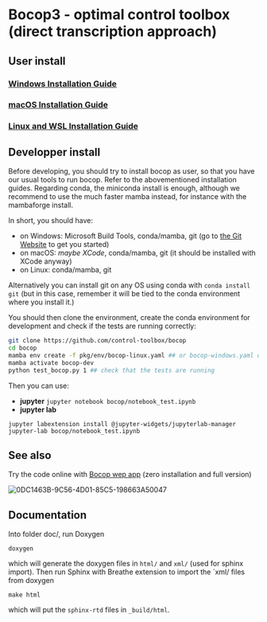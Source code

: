 # Bocop3 - optimal control toolbox (direct transcription approach)

[gh-ci-img]: https://github.com/control-toolbox/bocop.jl/actions/workflows/ci_linux.yml/badge.svg?branch=main
[gh-ci-url]: https://github.com/control-toolbox/bocop.jl/actions/workflows/ci_linux.yml?query=branch%3Amain
 
## User install

### [Windows Installation Guide](./bocop/README_WINDOWS.md)

### [macOS Installation Guide](./bocop/README_MACOS.md)

### [Linux and WSL Installation Guide](./bocop/README_LINUX.md)


## Developper install

Before developing, you should try to install bocop as user, so that you have our usual tools to run bocop. Refer to the abovementioned installation guides.
Regarding conda, the miniconda install is enough, although we recommend to use the much faster mamba instead, for instance with the mambaforge install. 

In short, you should have:
- on Windows: Microsoft Build Tools, conda/mamba, git (go to [the Git Website](https://git-scm.com) to get you started)
- on macOS: *maybe XCode*, conda/mamba, git (it should be installed with XCode anyway)
- on Linux: conda/mamba, git

Alternatively you can install git on any OS using conda with `conda install git` (but in this case, remember it will be tied to the conda environment where you install it.)

You should then clone the environment, create the conda environment for development and check if the tests are running correctly:

```bash
git clone https://github.com/control-toolbox/bocop
cd bocop
mamba env create -f pkg/env/bocop-linux.yaml ## or bocop-windows.yaml or bocop-macos.yaml
mamba activate bocop-dev
python test_bocop.py 1 ## check that the tests are running
```

Then you can use:

 - **jupyter** `jupyter notebook bocop/notebook_test.ipynb`
 - **jupyter lab**
  ```
  jupyter labextension install @jupyter-widgets/jupyterlab-manager
  jupyter-lab bocop/notebook_test.ipynb
  ```
## See also
Try the code online with [Bocop wep app](http://control-toolbox.inria.fr/bocop-panel) (zero installation and full version)

![0DC1463B-9C56-4D01-85C5-198663A50047](https://user-images.githubusercontent.com/62183989/227493074-07842484-f573-4eb9-b728-c1c19b2a4eb1.jpeg)

## Documentation
Into folder doc/, run Doxygen
```
doxygen

```
which will generate the doxygen files in `html/` and `xml/` (used for sphinx import).
Then run Sphinx with Breathe extension to import the `xml/ files from doxygen
```
make html
```
which will put the `sphinx-rtd` files in `_build/html`.








